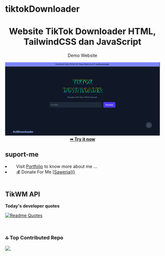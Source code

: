 # tiktokDownloader
<div align="center">
<h1>Website TikTok Downloader HTML, TailwindCSS dan JavaScript</h1>
<p>Demo Website</p>
<img src="https://raw.githubusercontent.com/nazrilacil/tiktokDownloader/refs/heads/main/src/png/preview.png"/>
  <br>
<a href="https://nazrilacil.github.io/tiktokDownloader/"><strong>➥ Try it now</strong></a>
</div>

## suport-me
  <li align="left">&nbsp;&nbsp;&nbsp;&nbsp;Visit  <a href="https://cilboy04.github.io/nazrilacilportofolio/" target="_blank">Portfolio</a> to know more about me ...</li>
    <li align="left">&nbsp;&nbsp;&nbsp;&nbsp;💰 Donate For Me
  <a href="https://saweria.co/acil04" target="_blank">[Saweria]()</a></li>
<br>

## TikWM API
<strong>Today's developer quotes</strong>

[![Readme Quotes](https://quotes-github-readme.vercel.app/api?type=horizontal&theme=swift&border=true)](https://github.com/piyushsuthar/github-readme-quotes)

<br>

### 🔝 Top Contributed Repo

![](https://github-contributor-stats.vercel.app/api?username=cilboy04&limit=5&theme=dark&combine_all_yearly_contributions=true).
